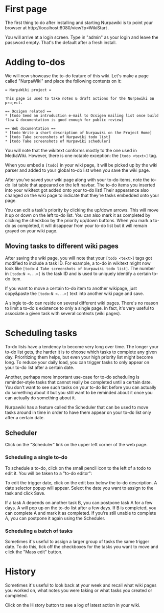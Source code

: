 First page
==========

The first thing to do after installing and starting Nurpawiki is to
point your browser at http://localhost:8080/view?p=WikiStart .

You will arrive at a login screen.  Type in "admin" as your login and
leave the password empty.  That's the default after a fresh install.

Adding to-dos
=============

We will now showcase the to-do feature of this wiki.  Let's make a
page called "NurpaWiki" and place the following contents on it:

```
= NurpaWiki project =

This page is used to take notes & draft actions for the Nurpawiki SW project.

== Ocsigen related ==
* [todo Send an introduction e-mail to Ocsigen mailing list once build flow & documentation is good enough for public review]

== Web documentation ==
* [todo Write a short description of Nurpawiki on the Project Home]
* [todo Take screenshots of Nurpawiki todo list]
* [todo Take screenshots of Nurpawiki scheduler]
```

You will note that the wikitext conforms mostly to the one used in
MediaWiki.  However, there is one notable exception: the `[todo
<text>]` tag.

When you embed a `[todo]` in your wiki page, it will be picked up by
the wiki parser and added to your global to-do list when you save the
wiki page.

After you've saved your wiki page along with your to-do items, note
the to-do list table that appeared on the left navbar.  The to-do
items you inserted into your wikitext got added onto your to-do list!
Their appearance also changed on the wiki page to indicate that
they're tasks embedded onto your page.

You can edit a task's priority by clicking the up/down arrows.  This
will move it up or down on the left to-do list.  You can also mark it
as completed by clicking the checkbox by the priority up/down buttons.
When you mark a to-do as completed, it will disappear from your to-do
list but it will remain grayed on your wiki page.

Moving tasks to different wiki pages
------------------------------------

After saving the wiki page, you will note that your `[todo <text>]`
tags got modified to include a task ID.  For example, a to-do in
wikitext might now look like `[todo:4 Take screenshots of Nurpawiki
todo list]`.  The number in `[todo:N <...>]` is the task ID and is
used to uniquely identify a certain to-do item.

If you want to move a certain to-do item to another wikipage, just
copy&paste the `[todo:N <...>]` text into another wiki page and save.

A single to-do can reside on several different wiki pages.  There's no
reason to limit a to-do's existence to only a single page.  In fact,
it's very useful to associate a given task with several contexts (wiki
pages).

Scheduling tasks
================

To-do lists have a tendency to become very long over time.  The longer
your to-do list gets, the harder it is to choose which tasks to
complete any given day.  Prioritizing them helps, but even your high
priority list might become long.  To reduce your daily load, you can
trigger tasks to only appear on your to-do list after a certain date.

Another, perhaps more important use-case for to-do scheduling is
reminder-style tasks that cannot really be completed until a certain
date.  You don't want to see such tasks on your to-do list before you
can actually do something about it but you still want to be reminded
about it once you can actually do something about it.

Nurpawiki has a feature called the Scheduler that can be used to move
tasks around in time in order to have them appear on your to-do list
only after a certain date.

Scheduler
---------

Click on the "Scheduler" link on the upper left corner of the web page.

### Scheduling a single to-do

To schedule a to-do, click on the small pencil icon to the left of a
todo to edit it.  You will be taken to a "to-do editor":

To edit the trigger date, click on the edit box below the to-do
description.  A date selector popup will appear.  Select the date you
want to assign to the task and click Save.

If a task A depends on another task B, you can postpone task A for a
few days.  A will pop up on the to-do list after a few days.  If B is
completed, you can complete A and mark it as completed.  If you're
still unable to complete A, you can postpone it again using the
Scheduler.

### Scheduling a batch of tasks

Sometimes it's useful to assign a larger group of tasks the same
trigger date.  To do this, tick off the checkboxes for the tasks you
want to move and click the "Mass edit" button.

History
=======

Sometimes it's useful to look back at your week and recall what wiki
pages you worked on, what notes you were taking or what tasks you
created or completed.

Click on the History button to see a log of latest action in your
wiki.
